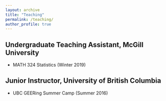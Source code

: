 ```yaml
---
layout: archive
title: "Teaching"
permalink: /teaching/
author_profile: true
---
```



## Undergraduate Teaching Assistant, McGill University
* MATH 324 Statistics (Winter 2019)

## Junior Instructor, University of British Columbia
*  UBC GEERing Summer Camp (Summer 2016)
